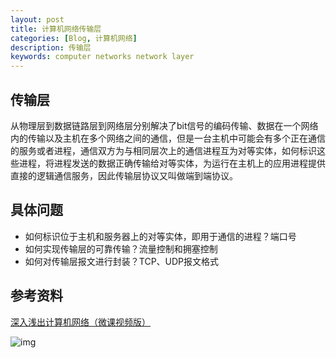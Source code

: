```yaml
---
layout: post
title: 计算机网络传输层
categories: [Blog, 计算机网络]
description: 传输层
keywords: computer networks network layer
---
```


## 传输层

​		从物理层到数据链路层到网络层分别解决了bit信号的编码传输、数据在一个网络内的传输以及主机在多个网络之间的通信，但是一台主机中可能会有多个正在通信的服务或者进程，通信双方为与相同层次上的通信进程互为对等实体，如何标识这些进程，将进程发送的数据正确传输给对等实体，为运行在主机上的应用进程提供直接的逻辑通信服务，因此传输层协议又叫做端到端协议。

## 具体问题

+ 如何标识位于主机和服务器上的对等实体，即用于通信的进程？端口号
+ 如何实现传输层的可靠传输？流量控制和拥塞控制
+ 如何对传输层报文进行封装？TCP、UDP报文格式



## 参考资料

[深入浅出计算机网络（微课视频版）](http://www.tup.tsinghua.edu.cn/booksCenter/book_09342101.html)

![img](https://wendaocsmaster.github.io/images/blog/093421-01.jpg)
